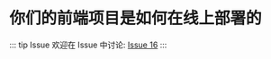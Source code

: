 # 你们的前端项目是如何在线上部署的



::: tip Issue 
 欢迎在 Issue 中讨论: [Issue 16](https://github.com/shfshanyue/Daily-Question/issues/16) 
:::